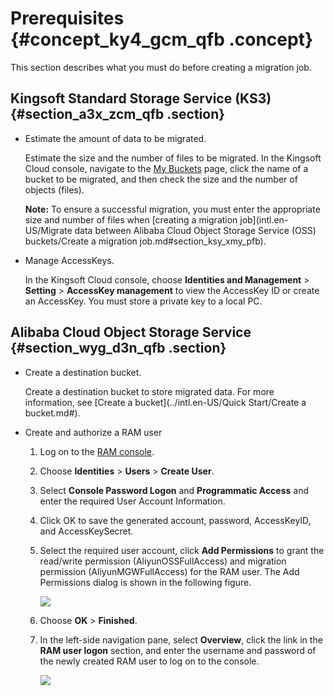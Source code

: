 # Prerequisites {#concept_ky4_gcm_qfb .concept}

This section describes what you must do before creating a migration job.

## Kingsoft Standard Storage Service \(KS3\) {#section_a3x_zcm_qfb .section}

-   Estimate the amount of data to be migrated.

    Estimate the size and the number of files to be migrated. In the Kingsoft Cloud console, navigate to the [My Buckets](https://ks3.console.ksyun.com/console.html) page, click the name of a bucket to be migrated, and then check the size and the number of objects \(files\).

    **Note:** To ensure a successful migration, you must enter the appropriate size and number of files when [creating a migration job](intl.en-US/Migrate data between Alibaba Cloud Object Storage Service (OSS) buckets/Create a migration job.md#section_ksy_xmy_pfb).

-   Manage AccessKeys.

    In the Kingsoft Cloud console, choose **Identities and Management** \> **Setting** \> **AccessKey management** to view the AccessKey ID or create an AccessKey. You must store a private key to a local PC.


## Alibaba Cloud Object Storage Service {#section_wyg_d3n_qfb .section}

-   Create a destination bucket.

    Create a destination bucket to store migrated data. For more information, see [Create a bucket](../intl.en-US/Quick Start/Create a bucket.md#).

-   Create and authorize a RAM user
    1.  Log on to the [RAM console](https://ram.console.aliyun.com).
    2.  Choose **Identities** \> **Users** \> **Create User**.
    3.  Select **Console Password Logon** and **Programmatic Access** and enter the required User Account Information.
    4.  Click OK to save the generated account, password, AccessKeyID, and AccessKeySecret.
    5.  Select the required user account, click **Add Permissions** to grant the read/write permission \(AliyunOSSFullAccess\) and migration permission \(AliyunMGWFullAccess\) for the RAM user. The Add Permissions dialog is shown in the following figure.

        ![](../DNhcs_mgw1842487/images/21235_en-US.png)

    6.  Choose **OK** \> **Finished**.
    7.  In the left-side navigation pane, select **Overview**, click the link in the **RAM user logon** section, and enter the username and password of the newly created RAM user to log on to the console.

        ![](../DNhcs_mgw1842487/images/34662_en-US.png)


